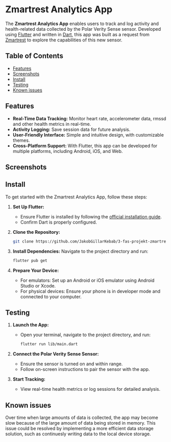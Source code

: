 # Zmartrest Analytics App
The **Zmartrest Analytics App** enables users to track and log activity and health-related data collected by the Polar Verity Sense sensor. Developed using [Flutter](https://flutter.dev) and written in [Dart](https://dart.dev), this app was built as a request from [Zmartrest](https://zmartrest.ai) to explore the capabilities of this new sensor.

## Table of Contents

- [Features](#features)
- [Screenshots](#screenshots)
- [Install](#install)
- [Testing](#testing)
- [Known issues](#known-issues)

## Features

- **Real-Time Data Tracking:** Monitor heart rate, accelerometer data, rmssd and other health metrics in real-time.
- **Activity Logging:** Save session data for future analysis.
- **User-Friendly Interface:** Simple and intuitive design, with customizable themes.
- **Cross-Platform Support:** With Flutter, this app can be developed for multiple platforms, including Android, iOS, and Web.

## Screenshots

## Install

To get started with the Zmartrest Analytics App, follow these steps:

1. **Set Up Flutter:**
   - Ensure Flutter is installed by following the [official installation guide](https://docs.flutter.dev/get-started/install).
   - Confirm Dart is properly configured.

2. **Clone the Repository:**
   ```bash
   git clone https://github.com/JakobGillarKebab/3-fas-projekt-zmartrest.git
   ```

3. **Install Dependencies:**
   Navigate to the project directory and run:
   ```bash
   flutter pub get
   ```

4. **Prepare Your Device:**
   - For emulators: Set up an Android or iOS emulator using Android Studio or Xcode.
   - For physical devices: Ensure your phone is in developer mode and connected to your computer.

## Testing

1. **Launch the App:**
   - Open your terminal, navigate to the project directory, and run:
     ```bash
     flutter run lib/main.dart
     ```

2. **Connect the Polar Verity Sense Sensor:**
   - Ensure the sensor is turned on and within range.
   - Follow on-screen instructions to pair the sensor with the app.

3. **Start Tracking:**
   - View real-time health metrics or log sessions for detailed analysis.


## Known issues

Over time when large amounts of data is collected, the app may become slow because of the large amount of data being stored in memory. This issue could be resolved   by implementing a more efficient data storage solution, such as continuesly writing data to the local device storage.
